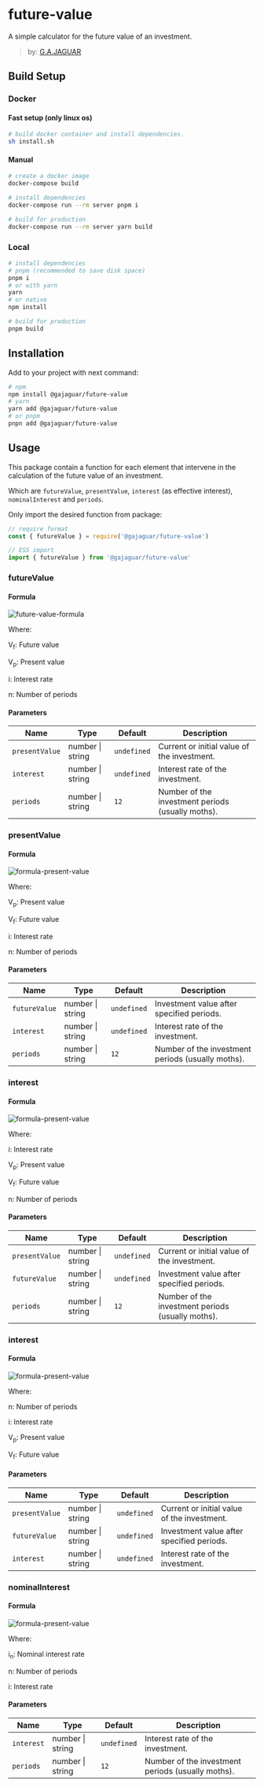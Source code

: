 # future-value

A simple calculator for the future value of an investment.

> by: [G.A.JAGUAR](https://github.com/gajaguar)

## Build Setup

### Docker

#### Fast setup (only linux os)

```bash
# build docker container and install dependencies.
sh install.sh
```

#### Manual

```bash
# create a docker image
docker-compose build
```

```bash
# install dependencies
docker-compose run --rm server pnpm i
```

```bash
# build for production
docker-compose run --rm server yarn build
```

### Local

```bash
# install dependencies
# pnpm (recommended to save disk space)
pnpm i
# or with yarn
yarn
# or native
npm install
```

```bash
# build for production
pnpm build
```

## Installation

Add to your project with next command:

```bash
# npm
npm install @gajaguar/future-value
# yarn
yarn add @gajaguar/future-value
# or pnpm
pnpn add @gajaguar/future-value
```

## Usage

This package contain a function for each element that intervene in the
calculation of the future value of an investment.

Which are `futureValue`, `presentValue`, `interest` (as effective interest),
`nominalInterest` and `periods`.

Only import the desired function from package:

```js
// require format
const { futureValue } = require('@gajaguar/future-value')

// ES5 import
import { futureValue } from '@gajaguar/future-value'
```

### futureValue

#### Formula

![future-value-formula](https://render.githubusercontent.com/render/math?math=V_{f}=V_{p}\cdot(1%2Bi)^{n}&mode=inline)

Where:

V<sub>f</sub>: Future value

V<sub>p</sub>: Present value

i: Interest rate

n: Number of periods

#### Parameters

| Name           | Type             | Default     | Description                                       |
| -------------- | ---------------- | ----------- | ------------------------------------------------- |
| `presentValue` | number \| string | `undefined` | Current or initial value of the investment.       |
| `interest`     | number \| string | `undefined` | Interest rate of the investment.                  |
| `periods`      | number \| string | `12`        | Number of the investment periods (usually moths). |

### presentValue

#### Formula

![formula-present-value](https://render.githubusercontent.com/render/math?math=V_{p}=\frac{V_{f}}{\left(1%2Bi\right)^{n}}&mode=inline)

Where:

V<sub>p</sub>: Present value

V<sub>f</sub>: Future value

i: Interest rate

n: Number of periods

#### Parameters

| Name          | Type             | Default     | Description                                       |
| ------------- | ---------------- | ----------- | ------------------------------------------------- |
| `futureValue` | number \| string | `undefined` | Investment value after specified periods.         |
| `interest`    | number \| string | `undefined` | Interest rate of the investment.                  |
| `periods`     | number \| string | `12`        | Number of the investment periods (usually moths). |

### interest

#### Formula

![formula-present-value](https://render.githubusercontent.com/render/math?math=i=\sqrt[n]{\frac{V_{f}}{V_{p}}}-1&mode=inline)

Where:

i: Interest rate

V<sub>p</sub>: Present value

V<sub>f</sub>: Future value

n: Number of periods

#### Parameters

| Name           | Type             | Default     | Description                                       |
| -------------- | ---------------- | ----------- | ------------------------------------------------- |
| `presentValue` | number \| string | `undefined` | Current or initial value of the investment.       |
| `futureValue`  | number \| string | `undefined` | Investment value after specified periods.         |
| `periods`      | number \| string | `12`        | Number of the investment periods (usually moths). |

### interest

#### Formula

![formula-present-value](https://render.githubusercontent.com/render/math?math=n=log_{(1%2Bi)}\frac{V_{f}}{V_{p}}&mode=inline)

Where:

n: Number of periods

i: Interest rate

V<sub>p</sub>: Present value

V<sub>f</sub>: Future value

#### Parameters

| Name           | Type             | Default     | Description                                       |
| -------------- | ---------------- | ----------- | ------------------------------------------------- |
| `presentValue` | number \| string | `undefined` | Current or initial value of the investment.       |
| `futureValue`  | number \| string | `undefined` | Investment value after specified periods.         |
| `interest`    | number \| string | `undefined` | Interest rate of the investment.                  |

### nominalInterest

#### Formula

![formula-present-value](https://render.githubusercontent.com/render/math?math=i_{n}=i\cdot%20n&mode=inline)

Where:

i<sub>n</sub>: Nominal interest rate

n: Number of periods

i: Interest rate

#### Parameters

| Name           | Type             | Default     | Description                                       |
| -------------- | ---------------- | ----------- | ------------------------------------------------- |
| `interest`    | number \| string | `undefined` | Interest rate of the investment.                  |
| `periods`      | number \| string | `12`        | Number of the investment periods (usually moths). |
